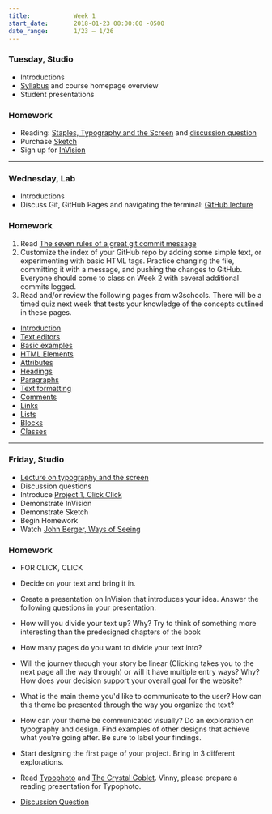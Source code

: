 ```yaml
---
title:            Week 1
start_date:       2018-01-23 00:00:00 -0500
date_range:       1/23 – 1/26
---
```


### Tuesday, Studio

- Introductions
- [Syllabus](https://docs.google.com/document/d/10_OBOOdFk3AfyrnyAWjOvvR35NfrKr0Ze9-e1xDXdXo/edit?usp=sharing) and course homepage overview
- Student presentations

### Homework
- Reading: [Staples, Typography and the Screen](/assets/readings/staples-typography.pdf) and [discussion question](https://docs.google.com/document/d/18sKz4hNZBPRf6RGIiqbPpylc5A8lOblWFT21CX7TSjM/edit?usp=sharing)
- Purchase [Sketch](https://www.sketchapp.com/store/edu/)
- Sign up for [InVision](https://www.invisionapp.com/)

---

### Wednesday, Lab

- Introductions
- Discuss Git, GitHub Pages and navigating the terminal: [GitHub lecture](/lectures/lab/github)

### Homework

1. Read [The seven rules of a great git commit message](http://chris.beams.io/posts/git-commit/#seven-rules)
1. Customize the index of your GitHub repo by adding some simple text, or
  experimenting with basic HTML tags. Practice changing the file, committing it
  with a message, and pushing the changes to GitHub. Everyone should come to class
  on Week 2 with several additional commits logged.
1. Read and/or review the following pages from w3schools. There will be a timed quiz next week that tests your knowledge of the concepts outlined in these pages.
  - [Introduction](https://www.w3schools.com/html/html_intro.asp)
  - [Text editors](https://www.w3schools.com/html/html_editors.asp)
  - [Basic examples](https://www.w3schools.com/html/html_basic.asp)
  - [HTML Elements](https://www.w3schools.com/html/html_elements.asp)
  - [Attributes](https://www.w3schools.com/html/html_attributes.asp)
  - [Headings](https://www.w3schools.com/html/html_headings.asp)
  - [Paragraphs](https://www.w3schools.com/html/html_paragraphs.asp)
  - [Text formatting](https://www.w3schools.com/html/html_formatting.asp)
  - [Comments](https://www.w3schools.com/html/html_comments.asp)
  - [Links](https://www.w3schools.com/html/html_links.asp)
  - [Lists](https://www.w3schools.com/html/html_lists.asp)
  - [Blocks](https://www.w3schools.com/html/html_blocks.asp)
  - [Classes](https://www.w3schools.com/html/html_classes.asp)

---

### Friday, Studio

- [Lecture on typography and the screen](/assets/lectures/lecture1_staples.pdf)
- Discussion questions
- Introduce [Project 1, Click Click](/projects/clickclick)
- Demonstrate InVision
- Demonstrate Sketch
- Begin Homework
- Watch [John Berger, Ways of Seeing](https://www.youtube.com/watch?v=0pDE4VX_9Kk)

### Homework
- FOR CLICK, CLICK
- Decide on your text and bring it in.
- Create a presentation on InVision that introduces your idea. Answer the following questions in your presentation:
- How will you divide your text up? Why? Try to think of something more interesting than the predesigned chapters of the book
- How many pages do you want to divide your text into?
- Will the journey through your story be linear (Clicking takes you to the next page all the way through) or will it have multiple entry ways? Why? How does your decision support your overall goal for the website?
- What is the main theme you'd like to communicate to the user? How can this theme be presented through the way you organize the text?
- How can your theme be communicated visually? Do an exploration on typography and design. Find examples of other designs that achieve what you're going after. Be sure to label your findings.<br/>
- Start designing the first page of your project. Bring in 3 different explorations.

- Read [Typophoto](/assets/readings/moholy-nagy-laszlo-typophoto.pdf) and [The Crystal Goblet](/assets/readings/warde-beatrice_the-crystal-goblet.pdf). Vinny, please prepare a reading presentation for Typophoto.
- [Discussion Question](https://docs.google.com/document/d/13ccSdgQ7JWSdvlFeqRbZy2Ek157eq-cPWSOipDK6AHU/edit?usp=sharing)
